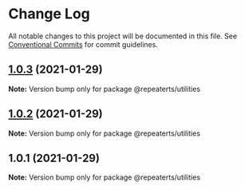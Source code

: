 # Change Log

All notable changes to this project will be documented in this file.
See [Conventional Commits](https://conventionalcommits.org) for commit guidelines.

## [1.0.3](https://github.com/repeaterts/utilities/compare/@repeaterts/utilities@1.0.2...@repeaterts/utilities@1.0.3) (2021-01-29)

**Note:** Version bump only for package @repeaterts/utilities





## [1.0.2](https://github.com/repeaterts/utilities/compare/@repeaterts/utilities@1.0.1...@repeaterts/utilities@1.0.2) (2021-01-29)

**Note:** Version bump only for package @repeaterts/utilities





## 1.0.1 (2021-01-29)

**Note:** Version bump only for package @repeaterts/utilities
